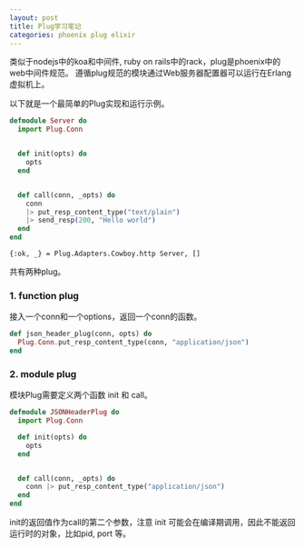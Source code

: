 ```yaml
---
layout: post
title: Plug学习笔记
categories: phoenix plug elixir
---
```


类似于nodejs中的koa和中间件, ruby on rails中的rack，plug是phoenix中的web中间件规范。 
遵循plug规范的模块通过Web服务器配置器可以运行在Erlang虚拟机上。

以下就是一个最简单的Plug实现和运行示例。

```elixir
defmodule Server do
  import Plug.Conn


  def init(opts) do
    opts
  end


  def call(conn, _opts) do
    conn
    |> put_resp_content_type("text/plain")
    |> send_resp(200, "Hello world")
  end
end
```

```iex
{:ok, _} = Plug.Adapters.Cowboy.http Server, []
```


共有两种plug。

### 1. function plug

接入一个conn和一个options，返回一个conn的函数。


```elixir
def json_header_plug(conn, opts) do
  Plug.Conn.put_resp_content_type(conn, "application/json")
end
```

### 2. module plug

模块Plug需要定义两个函数 init 和 call。

```elixir
defmodule JSONHeaderPlug do
  import Plug.Conn

  def init(opts) do
    opts
  end


  def call(conn, _opts) do
    conn |> put_resp_content_type("application/json")
  end
end
```

init的返回值作为call的第二个参数，注意 init 可能会在编译期调用，因此不能返回运行时的对象，比如pid, port 等。


